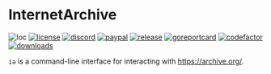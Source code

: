 # InternetArchive

![loc](https://sloc.xyz/github/nektro/internetarchive)
[![license](https://img.shields.io/github/license/nektro/internetarchive.svg)](https://github.com/nektro/internetarchive/blob/master/LICENSE)
[![discord](https://img.shields.io/discord/551971034593755159.svg?logo=discord)](https://discord.gg/P6Y4zQC)
[![paypal](https://img.shields.io/badge/donate-paypal-009cdf?logo=paypal)](https://paypal.me/nektro)
[![release](https://img.shields.io/github/v/release/nektro/internetarchive)](https://github.com/nektro/internetarchive/releases/latest)
[![goreportcard](https://goreportcard.com/badge/github.com/nektro/internetarchive)](https://goreportcard.com/report/github.com/nektro/internetarchive)
[![codefactor](https://www.codefactor.io/repository/github/nektro/internetarchive/badge)](https://www.codefactor.io/repository/github/nektro/internetarchive)
[![downloads](https://img.shields.io/github/downloads/nektro/internetarchive/total.svg)](https://github.com/nektro/internetarchive/releases)

`ia` is a command-line interface for interacting with https://archive.org/.
